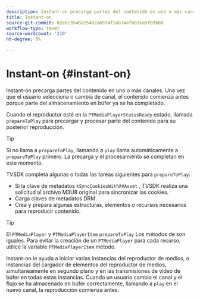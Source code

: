 ```yaml
---
description: Instant-on precarga partes del contenido en uno o más canales. Una vez que el usuario selecciona o cambia de canal, el contenido comienza antes porque parte del almacenamiento en búfer ya se ha completado.
title: Instant-on
source-git-commit: 02ebc3548a254b2a6554f1ab34afbb3ea5f09bb8
workflow-type: tm+mt
source-wordcount: '210'
ht-degree: 0%

---
```


# Instant-on {#instant-on}

Instant-on precarga partes del contenido en uno o más canales. Una vez que el usuario selecciona o cambia de canal, el contenido comienza antes porque parte del almacenamiento en búfer ya se ha completado.

Cuando el reproductor esté en la `PTMediaPlayerStatusReady` estado, llamada `prepareToPlay` para precargar y procesar parte del contenido para su posterior reproducción.

>[!TIP]
>
>Si no llama a `prepareToPlay`, llamando a `play` llama automáticamente a `prepareToPlay` primero. La precarga y el procesamiento se completan en este momento.

TVSDK completa algunas o todas las tareas siguientes para `prepareToPlay`:

* Si la clave de metadatos `kSyncCookiesWithAVAsset` , TVSDK realiza una solicitud al archivo M3U8 original para sincronizar las cookies.
* Carga claves de metadatos DRM.
* Crea y prepara algunas estructuras, elementos o recursos necesarios para reproducir contenido.

>[!TIP]
>
>El `PTMediaPlayer` y `PTMediaPlayerItem` `prepareToPlay` Los métodos de son iguales. Para evitar la creación de un `PTMediaPlayer` para cada recurso, utilice la variable `PTMediaPlayerItem` método.

Instant-on le ayuda a iniciar varias instancias del reproductor de medios, o instancias del cargador de elementos del reproductor de medios, simultáneamente en segundo plano y en las transmisiones de vídeo de búfer en todas estas instancias. Cuando un usuario cambia el canal y el flujo se ha almacenado en búfer correctamente, llamando a `play` en el nuevo canal, la reproducción comienza antes.
